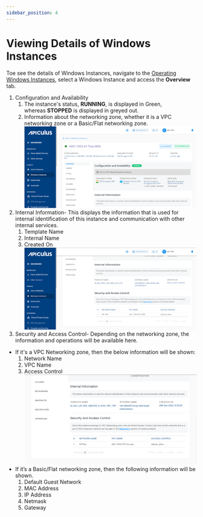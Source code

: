 ```yaml
---
sidebar_position: 4
---
```

# Viewing Details of Windows Instances

Toe see the details of Windows Instances, navigate to the [Operating Windows Instances](AboutWindowsInstances), select a Windows Instance and access the **Overview** tab.

1. Configuration and Availability
    1. The instance's status, **RUNNING**, is displayed in Green, whereas **STOPPED** is displayed in greyed out.
    2. Information about the networking zone, whether it is a VPC networking zone or a Basic/Flat networking zone.
![Viewing Details of Windows Instances](img/ViewingDetailsofWindowsInstances1.png)
2. Internal Information- This displays the information that is used for internal identification of this instance and communication with other internal services.
    1. Template Name
    2. Internal Name
    3. Created On
![Viewing Details of Windows Instances](img/ViewingDetailsofWindowsInstances2.png)
3. Security and Access Control- Depending on the networking zone, the information and operations will be available here.
- If it's a VPC Networking zone, then the below information will be shown:
    1. Network Name
    2. VPC Name
    3. Access Control
![Viewing Details of Windows Instances](img/ViewingDetailsofWindowsInstances3.png)
- If it’s a Basic/Flat networking zone, then the following information will be shown.
    1. Default Guest Network
    2. MAC Address
    3. IP Address
    4. Netmask
    5. Gateway
